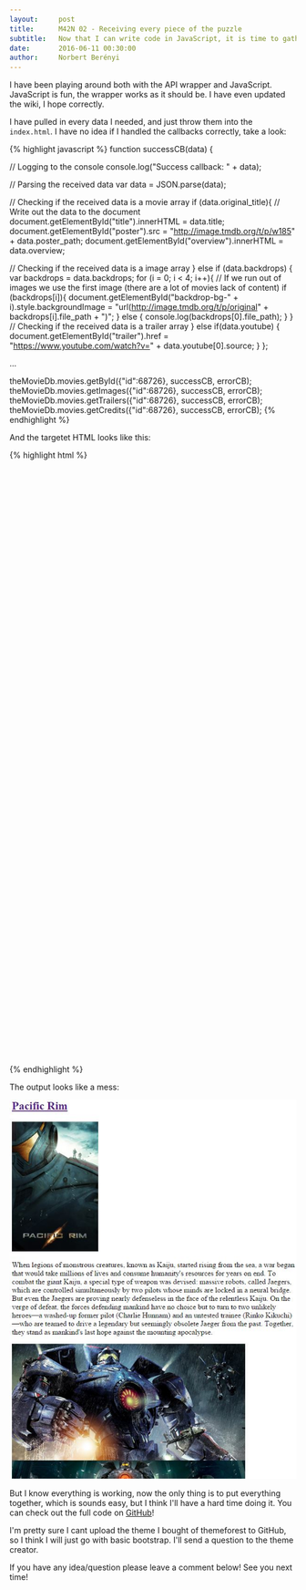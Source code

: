 ```yaml
---
layout:     post
title:      M42N 02 - Receiving every piece of the puzzle
subtitle:   Now that I can write code in JavaScript, it is time to gather all the data we need.
date:       2016-06-11 00:30:00
author:     Norbert Berényi
---
```


I have been playing around both with the API wrapper and JavaScript. JavaScript is fun, the wrapper works as it should be. I have even updated the wiki, I hope correctly.

I have pulled in every data I needed, and just throw them into the `index.html`. I have no idea if I handled the callbacks correctly, take a look:

{% highlight javascript %}
function successCB(data) {

  // Logging to the console
  console.log("Success callback: " + data);

  // Parsing the received data
  var data = JSON.parse(data);

  // Checking if the received data is a movie array
  if (data.original_title){
    // Write out the data to the document
    document.getElementById("title").innerHTML = data.title;
    document.getElementById("poster").src = "http://image.tmdb.org/t/p/w185" + data.poster_path;
    document.getElementById("overview").innerHTML = data.overview;

  // Checking if the received data is a image array
  } else if (data.backdrops) {
    var backdrops = data.backdrops;
    for (i = 0; i < 4; i++){
      // If we run out of images we use the first image (there are a lot of movies lack of content)
      if (backdrops[i]){
        document.getElementById("backdrop-bg-" + i).style.backgroundImage = "url(http://image.tmdb.org/t/p/original" + backdrops[i].file_path + ")";
      } else {
        console.log(backdrops[0].file_path);
      }
    }
  // Checking if the received data is a trailer array
  } else if(data.youtube) {
    document.getElementById("trailer").href = "https://www.youtube.com/watch?v=" + data.youtube[0].source;
  }
};

...

theMovieDb.movies.getById({"id":68726}, successCB, errorCB);
theMovieDb.movies.getImages({"id":68726}, successCB, errorCB);
theMovieDb.movies.getTrailers({"id":68726}, successCB, errorCB);
theMovieDb.movies.getCredits({"id":68726}, successCB, errorCB);
{% endhighlight %}

And the targetet HTML looks like this:

{% highlight html %}
<a id="trailer"><h2 id="title"></h2></a>
<img id="poster"/>
<p id="overview"></p>
<div id="backdrop-bg-0" style="width: 500px; height: 250px; background-size: cover"></div>
<div id="backdrop-bg-1" style="width: 500px; height: 250px; background-size: cover"></div>
<div id="backdrop-bg-2" style="width: 500px; height: 250px; background-size: cover"></div>
<div id="backdrop-bg-3" style="width: 500px; height: 250px; background-size: cover"></div>
{% endhighlight %}

The output looks like a mess:

![The actual page](/images/2015-06-11-receiveing-every-pieco-of-the-puzzle-01.jpg)

But I know everything is working, now the only thing is to put everything together, which is sounds easy, but I think I'll have a hard time doing it. You can check out the full code on [GitHub](https://github.com/norbert-berenyi/movie42night)!

I'm pretty sure I cant upload the theme I bought of themeforest to GitHub, so I think I will just go with basic bootstrap. I'll send a question to the theme creator.

If you have any idea/question please leave a comment below! See you next time!
